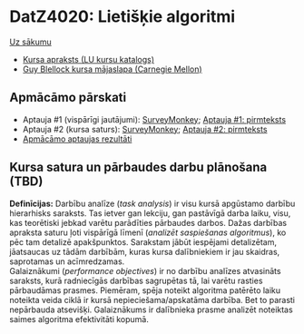 # DatZ4020: Lietišķie algoritmi

[Uz sākumu](http://85.254.250.28/learning/LU/)

* [Kursa apraksts (LU kursu katalogs)](https://www.lu.lv/lv/nc/studijas/studiju-celvedis/programmu-un-kursu-katalogi/kursu-katalogs/?tx_lustudycatalogue_pi1%5Bcourse%5D=DatZ4020&tx_lustudycatalogue_pi1%5Baction%5D=detail&tx_lustudycatalogue_pi1%5Bcontroller%5D=Course&cHash=c3ba047ba1e7775b94f0d291e49368ef)
* [Guy Blellock kursa mājaslapa (Carnegie Mellon)](http://www.cs.cmu.edu/~guyb/rwc/)


## Apmācāmo pārskati

* Aptauja #1 (vispārīgi jautājumi): 
  [SurveyMonkey](https://www.surveymonkey.com/r/HT7NKHB); 
  [Aptauja #1: pirmteksts](learner-analysis-questionnaire1.html)
* Aptauja #2 (kursa saturs): 
  [SurveyMonkey](https://www.surveymonkey.com/r/KHF9NLB); 
  [Aptauja #2: pirmteksts](learner-analysis-questionnaire2.html)
* [Apmācāmo aptaujas rezultāti](learner-analysis-report.html)

## Kursa satura un pārbaudes darbu plānošana (TBD)

**Definīcijas:** 
Darbību analīze (*task analysis*) ir visu kursā apgūstamo 
darbību hierarhisks saraksts. Tas ietver gan lekciju, gan 
pastāvīgā darba laiku, visu, kas teorētiski jebkad varētu 
parādīties pārbaudes darbos. Dažas darbības
apraksta saturu ļoti vispārīgā līmenī (*analizēt saspiešanas
algoritmus*), ko pēc tam detalizē apakšpunktos. Sarakstam 
jābūt iespējami detalizētam, jāatsaucas uz tādām darbībām, 
kuras kursa dalībniekiem ir jau skaidras, saprotamas 
un acīmredzamas.  
Galaiznākumi (*performance objectives*) ir no darbību
analīzes atvasināts saraksts, kurā radniecīgās darbības 
sagrupētas tā, lai varētu rasties pārbaudāmas prasmes. 
Piemēram, spēja noteikt algoritma patērēto laiku noteikta
veida ciklā ir kursā nepieciešama/apskatāma darbība. Bet 
to parasti nepārbauda atsevišķi. Galaiznākums ir dalībnieka
prasme analizēt noteiktas saimes algoritma efektivitāti kopumā.






